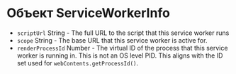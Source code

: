 # Объект ServiceWorkerInfo

* `scriptUrl` String - The full URL to the script that this service worker runs
* `scope` String - The base URL that this service worker is active for.
* `renderProcessId` Number - The virtual ID of the process that this service worker is running in.  This is not an OS level PID.  This aligns with the ID set used for `webContents.getProcessId()`.
